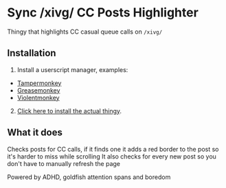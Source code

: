 # Sync /xivg/ CC Posts Highlighter

Thingy that highlights CC casual queue calls on `/xivg/`

## Installation

1. Install a userscript manager, examples:

- [Tampermonkey](https://tampermonkey.net/)
- [Greasemonkey](https://addons.mozilla.org/en-US/firefox/addon/greasemonkey/)
- [Violentmonkey](https://violentmonkey.github.io/)


2. [Click here to install the actual thingy](https://raw.githubusercontent.com/CrystallineConflictAnon/Sync-CC-highlight/main/xivg_callout_highlighter.user.js).

## What it does

Checks posts for CC calls, if it finds one it adds a red border to the post so it's harder to miss while scrolling
It also checks for every new post so you don't have to manually refresh the page

Powered by ADHD, goldfish attention spans and boredom